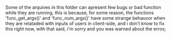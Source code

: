Some of the arquives in this folder can apresent few bugs or bad function while they are running, this is because,
for some reason, the functions 'func_get_args()' and 'func_num_args()' have some strange behauvor when they are relataded with
inputs of users in client-side, and i don't know to fix this right now, with that said, i'm sorry and you was warned about the erros;